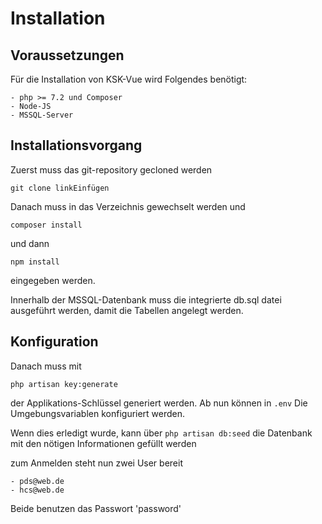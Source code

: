 # Installation

## Voraussetzungen
Für die Installation von KSK-Vue wird Folgendes benötigt:

    - php >= 7.2 und Composer
    - Node-JS
    - MSSQL-Server

## Installationsvorgang

Zuerst muss das git-repository gecloned werden

``git clone linkEinfügen``
 
Danach muss in das Verzeichnis gewechselt werden und 

``composer install``

und dann

``npm install``

eingegeben werden.

Innerhalb der MSSQL-Datenbank muss die integrierte db.sql datei ausgeführt werden, damit die Tabellen angelegt werden.

## Konfiguration

Danach muss mit 

``php artisan key:generate ``

der Applikations-Schlüssel generiert werden. Ab nun können in `.env`
Die Umgebungsvariablen konfiguriert werden. 

Wenn dies erledigt wurde, kann über 
``php artisan db:seed``
die Datenbank mit den nötigen Informationen gefüllt werden

zum Anmelden steht nun zwei User bereit

    - pds@web.de
    - hcs@web.de
    
Beide benutzen das Passwort 'password'
